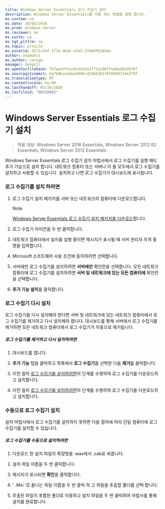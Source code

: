 ```yaml
---
title: Windows Server Essentials 로그 수집기 설치
description: Windows Server Essentials를 사용 하는 방법을 설명 합니다.
ms.custom: na
ms.date: 10/03/2016
ms.prod: windows-server
ms.reviewer: na
ms.suite: na
ms.tgt_pltfrm: na
ms.topic: article
ms.assetid: d271c54f-1ffa-464e-afa5-27b8df61854e
author: nnamuhcs
ms.author: coreyp
manager: dongill
ms.openlocfilehash: 75faeb3fe1c9ced32a37f2ac96ffedbadb2db76f
ms.sourcegitcommit: da7b9bce1eba369bcd156639276f6899714e279f
ms.translationtype: MT
ms.contentlocale: ko-KR
ms.lasthandoff: 03/26/2020
ms.locfileid: "80318682"
---
```

# <a name="install-the-windows-server-essentials-log-collector"></a>Windows Server Essentials 로그 수집기 설치

>적용 대상: Windows Server 2016 Essentials, Windows Server 2012 R2 Essentials, Windows Server 2012 Essentials

Windows Server Essentials 로그 수집기 설치 마법사에서 로그 수집기를 실행 패드 추가 기능으로 설치 합니다. 네트워크 컴퓨터 또는 서버나 이 둘 모두에서 로그 수집기를 설치하고 사용할 수 있습니다. 설치하고 나면 로그 수집기가 대시보드에 표시됩니다.  
  
###  <a name="to-install-the-log-collector"></a><a name="BKMK_ToInstall"></a>로그 수집기를 설치 하려면  
  
1.  로그 수집기 설치 패키지를 서버 또는 네트워크의 컴퓨터에 다운로드합니다.  
  
    > [!NOTE]
    > [Windows Server Essentials 로그 수집기 설치 패키지를 다운로드](https://www.microsoft.com/download/details.aspx?id=34821)합니다.  
  
2.  로그 수집기 아이콘을 두 번 클릭합니다.  
  
3.  네트워크 컴퓨터에서 설치를 실행 중이면 메시지가 표시될 때 서버 관리자 자격 증명을 입력합니다.  
  
4.  Microsoft 소프트웨어 사용 조건에 동의하려면 선택합니다.  
  
5.  서버에만 로그 수집기를 설치하려면 **서버에만** 확인란을 선택합니다. 모든 네트워크 컴퓨터에 로그 수집기를 설치하려면 **서버 및 네트워크에 있는 모든 컴퓨터에** 확인란을 선택합니다.  
  
6.  **추가 기능 설치**를 클릭합니다.  
  
###  <a name="reinstalling-the-log-collector"></a><a name="BKMK_Reinstall"></a>로그 수집기 다시 설치  
 로그 수집기를 다시 설치해야 한다면 서버 및 네트워크에 있는 네트워크 컴퓨터에서 로그 수집기를 제거하고 다시 설치해야 합니다. 대시보드를 통해 서버에서 로그 수집기를 제거하면 모든 네트워크 컴퓨터에서 로그 수집기가 자동으로 제거됩니다.  
  
##### <a name="to-uninstall-and-reinstall-the-log-collector"></a>로그 수집기를 제거하고 다시 설치하려면  
  
1.  대시보드를 엽니다.  
  
2.  **추가 기능** 탭을 클릭하고 목록에서 **로그 수집기**를 선택한 다음 **제거**를 클릭합니다.  
  

3.  이전 절차 [로그 수집기를 설치하려면](Install-the-Windows-Server-Essentials-Log-Collector.md#BKMK_ToInstall)의 단계를 수행하여 로그 수집기를 다운로드하고 설치합니다.  

3.  이전 절차 [로그 수집기를 설치하려면](../support/Install-the-Windows-Server-Essentials-Log-Collector.md#BKMK_ToInstall)의 단계를 수행하여 로그 수집기를 다운로드하고 설치합니다.  

  
### <a name="manually-install-the-log-collector"></a>수동으로 로그 수집기 설치  
 설치 마법사에서 로그 수집기를 설치하지 못하면 다음 절차에 따라 단일 컴퓨터에 로그 수집기를 설치할 수 있습니다.  
  
##### <a name="to-manually-install-the-log-collector"></a>로그 수집기를 수동으로 설치하려면  
  
1.  다운로드 한 설치 파일의 확장명을 .wax에서 .cab로 바꿉니다.  
  
2.  설치 파일 이름을 두 번 클릭합니다.  
  
3.  메시지가 표시되면 **확인**을 클릭합니다.  
  
4.  ' .Msi '로 끝나는 파일 이름을 두 번 클릭 하 고 파일을 추출할 폴더를 선택 합니다.  
  
5.  추출된 파일이 포함된 폴더로 이동하고 설치 파일을 두 번 클릭하여 마법사를 통해 설치를 완료합니다.
